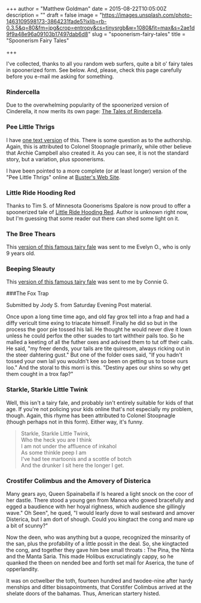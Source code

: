 +++
author = "Matthew Goldman"
date = 2015-08-22T10:05:00Z
description = ""
draft = false
image = "https://images.unsplash.com/photo-1463109598173-3864231fade5?ixlib=rb-0.3.5&q=80&fm=jpg&crop=entropy&cs=tinysrgb&w=1080&fit=max&s=2ae1d9f9a48e96a09103b17497dab6d8"
slug = "spoonerism-fairy-tales"
title = "Spoonerism Fairy Tales"

+++


I've collected, thanks to all you random web surfers, quite a bit o' fairy tales in spoonerized form. See below. And, please, check this page carefully before you e-mail me asking for something.

### Rindercella
Due to the overwhelming popularity of the spoonerized version of Cinderella, it now merits its own page: [The Tales of Rindercella](__GHOST_URL__/the-tale-of-rindercella).

### Pee Little Thrigs

I have [one text version](__GHOST_URL__/the-pee-little-thrigs/) of this. There is some question as to the authorship. Again, this is attributed to Colonel Stoopnagle primarily, while other believe that Archie Campbell also created it. As you can see, it is not the standard story, but a variation, plus spoonerisms.

I have been pointed to a more complete (or at least longer) version of the "Pee Little Thrigs" online at [Buster's Web Site](http://members.tripod.com/~Buster_Fitz/AnguishLanguish/peelt.html).

### Little Ride Hooding Red

Thanks to Tim S. of Minnesota Goonerisms Spalore is now proud to offer a spoonerized tale of [Little Ride Hooding Red](__GHOST_URL__/little-ride-hooding-red/). Author is unknown right now, but I'm guessing that some reader out there can shed some light on it.

### The Bree Thears

This [version of this famous tairy fale](__GHOST_URL__/the-bree-thears/) was sent to me Evelyn O., who is only 9 years old.

### Beeping Sleauty

This [version of this famous tairy fale](__GHOST_URL__/beeping-sleauty/) was sent to me by Connie G.

###The Fox Trap

Submitted by Jody S. from Saturday Evening Post material.

Once upon a long time time ago, and old fay grox tell into a frap and had a diffy vericult time exing to triacate himself. Finally he did so but in the process the goor pie tossed his lail. He thought he would never dive it lown unless he could perfox the other suades to tart withtheir pails too. So he malled a keeting of all the futher oxes and advised them to tut off their cails. He said, "my freer dends, your tails are tite quiresom, always ricking out in the steer dahtering gust." But one of the folder oxes said, "If you hadn't tossed your own lail you wouldn't kee so been on getting us to toose ours loo." And the storal to this morri is this. "Destiny apes our shins so why get them cought in a trox fap?"

### Starkle, Starkle Little Twink

Well, this isn't a tairy fale, and probably isn't entirely suitable for kids of that age. If you're not policing your kids online that's not especially my problem, though. Again, this rhyme has been attributed to Colonel Stoopnagle (though perhaps not in this form). Either way, it's funny.

>Starkle, Starkle Little Twink,<br>
>Who the heck you are I think<br>
>I am not under the affluence of inkahol<br>
>As some thinkle peep I am<br>
>I've had tee martoonis and a scottle of botch<br>
>And the drunker I sit here the longer I get.

### Crostifer Colimbus and the Amovery of Disterica

Many gears ayo, Queen Spainabella if Is heared a light snock on the coor of her dastle. There stood a young gen from Manoa who gowed bracefully and egged a baudience with her hoyal righness, which audience she gillingly wave." Oh Seen", he qued, "I would learly dove to wail sestward and amover Disterica, but I am dort of shough. Could you kingtact the cong and mare up a bit of scunny?"

Now the deen, who was anything but a quope, recognized the minsarity of the san, plus the profability of a little possit in the deal. So, she kingtacted the cong, and together they gave him bee small throats : The Pina, the Ninta and the Manta Saria. This made Holibus excruciatingly cappy, so he quanked the theen on nended bee and forth set mail for Aserica, the tune of opperlandity.

It was on octwelber the toth, fourteen hundred and twodee-nine after hardy menships and ditter bissapointments, that Corstifer Colimbus arrived at the shelate doors of the bahamas. Thus, American startery histed.
